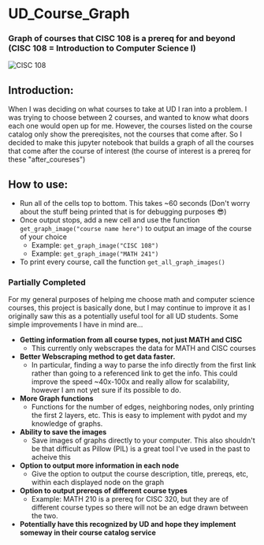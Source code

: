 # UD_Course_Graph

### Graph of courses that CISC 108 is a prereq for and beyond (CISC 108 = Introduction to Computer Science I)
![CISC 108](https://user-images.githubusercontent.com/94129362/191188459-e2d990e8-bccc-4d53-9139-e4cb78d9c9c9.png)

## Introduction:
When I was deciding on what courses to take at UD I ran into a problem. I was trying to choose between 2 courses, and wanted to know what doors each one would open up for me. However, the courses listed on the course catalog only show the prereqisites, not the courses that come after. So I decided to make this jupyter notebook that builds a graph of all the courses that come after the course of interest (the course of interest is a prereq for these "after_coureses")


## How to use:
- Run all of the cells top to bottom. This takes ~60 seconds (Don't worry about the stuff being printed that is for debugging purposes 😎)
- Once output stops, add a new cell and use the function ```get_graph_image("course name here")``` to output an image of the course of your choice
  - Example: ```get_graph_image("CISC 108")```
  - Example: ```get_graph_image("MATH 241")```
- To print every course, call the function ```get_all_graph_images()``` 

### Partially Completed
For my general purposes of helping me choose math and computer science courses, this project is basically done, but I may continue to improve it as I originally saw this as a potentially useful tool for all UD students. Some simple improvements I have in mind are...

- **Getting information from all course types, not just MATH and CISC**
  - This currently only webscrapes the data for MATH and CISC courses
- **Better Webscraping method to get data faster.** 
  - In particular, finding a way to parse the info directly from the first link rather than going to a referenced link to get the info. This could improve the speed ~40x-100x and really allow for scalability, however I am not yet sure if its possible to do.
- **More Graph functions** 
  - Functions for the number of edges, neighboring nodes, only printing the first 2 layers, etc. This is easy to implement with pydot and my knowledge of graphs.
- **Ability to save the images** 
  - Save images of graphs directly to your computer. This also shouldn't be that difficult as Pillow (PIL) is a great tool I've used in the past to acheive this 
- **Option to output more information in each node**
  - Give the option to output the course description, title, prereqs, etc, within each displayed node on the graph
- **Option to output prereqs of different course types**
  - Example: MATH 210 is a prereq for CISC 320, but they are of different course types so there will not be an edge drawn between the two.
- **Potentially have this recognized by UD and hope they implement someway in their course catalog service**



